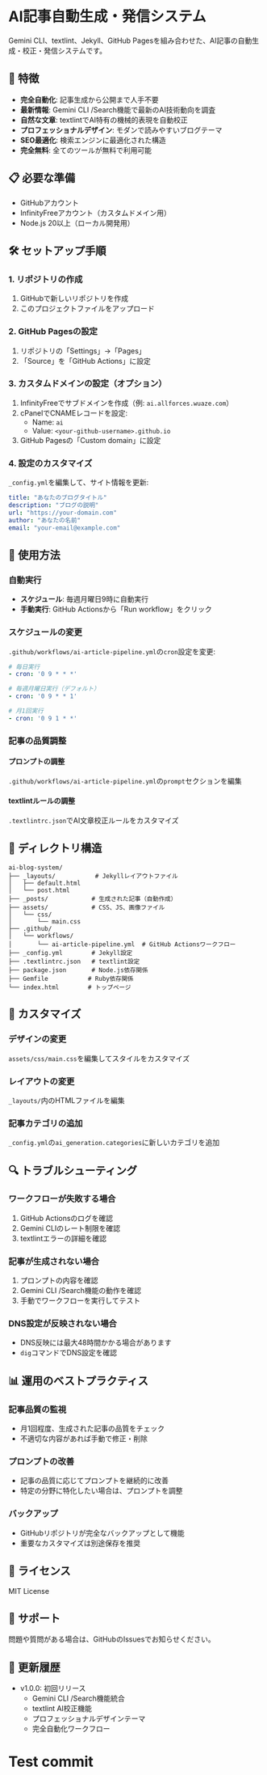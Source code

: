 # AI記事自動生成・発信システム

Gemini CLI、textlint、Jekyll、GitHub Pagesを組み合わせた、AI記事の自動生成・校正・発信システムです。

## 🚀 特徴

- **完全自動化**: 記事生成から公開まで人手不要
- **最新情報**: Gemini CLI /Search機能で最新のAI技術動向を調査
- **自然な文章**: textlintでAI特有の機械的表現を自動校正
- **プロフェッショナルデザイン**: モダンで読みやすいブログテーマ
- **SEO最適化**: 検索エンジンに最適化された構造
- **完全無料**: 全てのツールが無料で利用可能

## 📋 必要な準備

- GitHubアカウント
- InfinityFreeアカウント（カスタムドメイン用）
- Node.js 20以上（ローカル開発用）

## 🛠️ セットアップ手順

### 1. リポジトリの作成

1. GitHubで新しいリポジトリを作成
2. このプロジェクトファイルをアップロード

### 2. GitHub Pagesの設定

1. リポジトリの「Settings」→「Pages」
2. 「Source」を「GitHub Actions」に設定

### 3. カスタムドメインの設定（オプション）

1. InfinityFreeでサブドメインを作成（例: `ai.allforces.wuaze.com`）
2. cPanelでCNAMEレコードを設定:
   - Name: `ai`
   - Value: `<your-github-username>.github.io`
3. GitHub Pagesの「Custom domain」に設定

### 4. 設定のカスタマイズ

`_config.yml`を編集して、サイト情報を更新:

```yaml
title: "あなたのブログタイトル"
description: "ブログの説明"
url: "https://your-domain.com"
author: "あなたの名前"
email: "your-email@example.com"
```

## 🔧 使用方法

### 自動実行

- **スケジュール**: 毎週月曜日9時に自動実行
- **手動実行**: GitHub Actionsから「Run workflow」をクリック

### スケジュールの変更

`.github/workflows/ai-article-pipeline.yml`の`cron`設定を変更:

```yaml
# 毎日実行
- cron: '0 9 * * *'

# 毎週月曜日実行（デフォルト）
- cron: '0 9 * * 1'

# 月1回実行
- cron: '0 9 1 * *'
```

### 記事の品質調整

#### プロンプトの調整
`.github/workflows/ai-article-pipeline.yml`の`prompt`セクションを編集

#### textlintルールの調整
`.textlintrc.json`でAI文章校正ルールをカスタマイズ

## 📁 ディレクトリ構造

```
ai-blog-system/
├── _layouts/           # Jekyllレイアウトファイル
│   ├── default.html
│   └── post.html
├── _posts/            # 生成された記事（自動作成）
├── assets/            # CSS、JS、画像ファイル
│   └── css/
│       └── main.css
├── .github/
│   └── workflows/
│       └── ai-article-pipeline.yml  # GitHub Actionsワークフロー
├── _config.yml        # Jekyll設定
├── .textlintrc.json   # textlint設定
├── package.json       # Node.js依存関係
├── Gemfile           # Ruby依存関係
└── index.html        # トップページ
```

## 🎨 カスタマイズ

### デザインの変更

`assets/css/main.css`を編集してスタイルをカスタマイズ

### レイアウトの変更

`_layouts/`内のHTMLファイルを編集

### 記事カテゴリの追加

`_config.yml`の`ai_generation.categories`に新しいカテゴリを追加

## 🔍 トラブルシューティング

### ワークフローが失敗する場合

1. GitHub Actionsのログを確認
2. Gemini CLIのレート制限を確認
3. textlintエラーの詳細を確認

### 記事が生成されない場合

1. プロンプトの内容を確認
2. Gemini CLI /Search機能の動作を確認
3. 手動でワークフローを実行してテスト

### DNS設定が反映されない場合

- DNS反映には最大48時間かかる場合があります
- `dig`コマンドでDNS設定を確認

## 📊 運用のベストプラクティス

### 記事品質の監視

- 月1回程度、生成された記事の品質をチェック
- 不適切な内容があれば手動で修正・削除

### プロンプトの改善

- 記事の品質に応じてプロンプトを継続的に改善
- 特定の分野に特化したい場合は、プロンプトを調整

### バックアップ

- GitHubリポジトリが完全なバックアップとして機能
- 重要なカスタマイズは別途保存を推奨

## 📝 ライセンス

MIT License

## 🤝 サポート

問題や質問がある場合は、GitHubのIssuesでお知らせください。

## 🔄 更新履歴

- v1.0.0: 初回リリース
  - Gemini CLI /Search機能統合
  - textlint AI校正機能
  - プロフェッショナルデザインテーマ
  - 完全自動化ワークフロー

# Test commit
